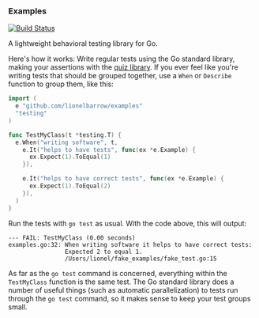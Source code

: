 ### Examples

[![Build Status](https://travis-ci.org/lionelbarrow/examples.png?branch=master)](https://travis-ci.org/lionelbarrow/examples)

A lightweight behavioral testing library for Go.

Here's how it works: Write regular tests using the Go standard library, making your assertions with the [quiz library](https://github.com/benmills/quiz). If you ever feel like you're writing tests that should be grouped together, use a `When` or `Describe` function to group them, like this:

```go
import (
  e "github.com/lionelbarrow/examples"
  "testing"
)

func TestMyClass(t *testing.T) {
  e.When("writing software", t,
    e.It("helps to have tests", func(ex *e.Example) {
      ex.Expect(1).ToEqual(1)
    }),

    e.It("helps to have correct tests", func(ex *e.Example) {
      ex.Expect(1).ToEqual(2)
    }),
  )
}
```

Run the tests with `go test` as usual. With the code above, this will output:

```
--- FAIL: TestMyClass (0.00 seconds)
examples.go:32: When writing software it helps to have correct tests:
                Expected 2 to equal 1.
                /Users/lionel/fake_examples/fake_test.go:15
```

As far as the `go test` command is concerned, everything within the `TestMyClass` function is the same test. The Go standard library does a number of useful things (such as automatic parallelization) to tests run through the `go test` command, so it makes sense to keep your test groups small.
